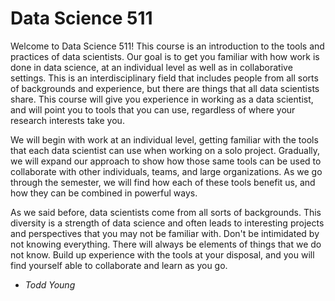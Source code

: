 # Data Science 511


Welcome to Data Science 511! This course is an introduction to the tools and
practices of data scientists. Our goal is to get you familiar with how work is
done in data science, at an individual level as well as in collaborative settings.
This is an interdisciplinary field that includes people from all sorts of
backgrounds and experience, but there are things that all data scientists share.
This course will give you experience in working as a data scientist, and will point
you to tools that you can use, regardless of where your research interests take you.


We will begin with work at an individual level, getting familiar with the tools that
each data scientist can use when working on a solo project. Gradually, we will expand 
our approach to show how those same tools can be used to collaborate with other individuals,
teams, and large organizations. As we go through the semester, we will find how each of
these tools benefit us, and how they can be combined in powerful ways.


As we said before, data scientists come from all sorts of backgrounds. This diversity is
a strength of data science and often leads to interesting projects and perspectives that
you may not be familiar with. Don't be intimidated by not knowing everything. There will
always be elements of things that we do not know. Build up experience with the tools at
your disposal, and you will find yourself able to collaborate and learn as you go.


- *Todd Young*
